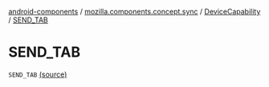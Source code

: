 [android-components](../../index.md) / [mozilla.components.concept.sync](../index.md) / [DeviceCapability](index.md) / [SEND_TAB](./-s-e-n-d_-t-a-b.md)

# SEND_TAB

`SEND_TAB` [(source)](https://github.com/mozilla-mobile/android-components/blob/master/components/concept/sync/src/main/java/mozilla/components/concept/sync/Devices.kt#L149)